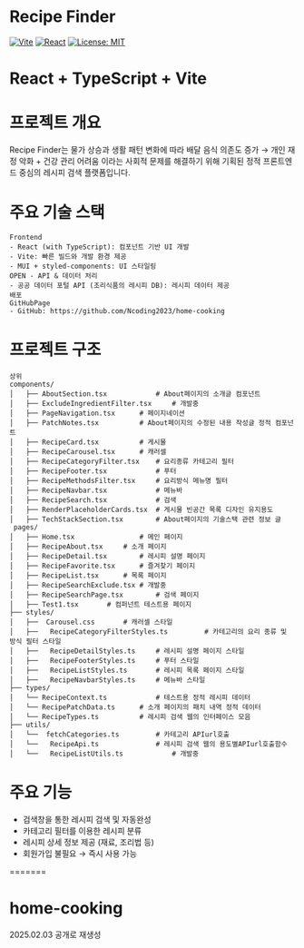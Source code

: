 # Recipe Finder
[![Vite](https://img.shields.io/badge/vite-%23646CFF.svg?logo=vite&logoColor=white)](https://vitejs.dev/)
[![React](https://img.shields.io/badge/react-%2320232a.svg?logo=react&logoColor=%2361DAFB)](https://react.dev/)
[![License: MIT](https://img.shields.io/badge/License-MIT-yellow.svg)](https://opensource.org/licenses/MIT)
# React + TypeScript + Vite
# 프로젝트 개요
Recipe Finder는 물가 상승과 생활 패턴 변화에 따라 배달 음식 의존도 증가 → 개인 재정 악화 + 건강 관리 어려움 이라는 사회적 문제를 해결하기 위해 기획된 정적 프론트엔드 중심의 레시피 검색 플랫폼입니다.

# 주요 기술 스택
```
Frontend
- React (with TypeScript): 컴포넌트 기반 UI 개발
- Vite: 빠른 빌드와 개발 환경 제공
- MUI + styled-components: UI 스타일링
OPEN - API & 데이터 처리
- 공공 데이터 포털 API (조리식품의 레시피 DB): 레시피 데이터 제공
배포
GitHubPage
- GitHub: https://github.com/Ncoding2023/home-cooking
```

# 프로젝트 구조
```
상위
components/
│   ├── AboutSection.tsx			# About페이지의 소개글 컴포넌트
│   ├── ExcludeIngredientFilter.tsx 	# 개발중
│   ├── PageNavigation.tsx 		# 페이지네이션
│   ├── PatchNotes.tsx			# About페이지의 수정된 내용 작성글 정적 컴포넌트
│   ├── RecipeCard.tsx			# 게시물
│   ├── RecipeCarousel.tsx		# 캐러셀 
│   ├── RecipeCategoryFilter.tsx	# 요리종류 카테고리 필터 
│   ├── RecipeFooter.tsx			# 푸터 
│   ├── RecipeMethodsFilter.tsx		# 요리방식 메뉴명 필터 
│   ├── RecipeNavbar.tsx			# 메뉴바 
│   ├── RecipeSearch.tsx			# 검색
│   ├── RenderPlaceholderCards.tsx	# 게시물 빈공간 목록 디자인 유지용도
│   ├── TechStackSection.tsx		# About페이지의 기술스택 관련 정보 글
 pages/
│   ├── Home.tsx	           	# 메인 페이지 
│   ├── RecipeAbout.tsx		# 소개 페이지 
│   ├── RecipeDetail.tsx		# 레시피 설명 페이지 
│   ├── RecipeFavorite.tsx		# 즐겨찾기 페이지 
│   ├── RecipeList.tsx		# 목록 페이지 
│   ├── RecipeSearchExclude.tsx	# 개발중
│   ├── RecipeSearchPage.tsx		# 검색 페이지 
│   ├── Test1.tsx		# 컴퍼넌트 테스트용 페이지
├── styles/
│   ├──  Carousel.css		# 캐러셀 스타일
│   ├──   RecipeCategoryFilterStyles.ts 		# 카테고리의 요리 종류 및 방식 필터 스타일
│   ├──   RecipeDetailStyles.ts		# 레시피 설명 페이지 스타일
│   ├──   RecipeFooterStyles.ts		# 푸터 스타일
│   ├──   RecipeListStyles.ts		# 레시피 목록 페이지 스타일
│   ├──   RecipeNavbarStyles.ts		# 메뉴바 스타일
├── types/
│   └── RecipeContext.ts			# 테스트용 정적 레시피 데이터
│   └── RecipePatchData.ts		# 소개 페이지의 패치 내역 정적 데이터
│   └── RecipeTypes.ts			# 레시피 검색 웹의 인터페이스 모음
├── utils/
│   └──  fetchCategories.ts			# 카테고리 APIurl호출
│   └──   RecipeApi.ts				# 레시피 검색 웹의 용도별APIurl호출함수
│   └──   RecipeListUtils.ts			# 개발중
```
# 주요 기능 
- 검색창을 통한 레시피 검색 및 자동완성
- 카테고리 필터를 이용한 레시피 분류
- 레시피 상세 정보 제공 (재료, 조리법 등)
- 회원가입 불필요 → 즉시 사용 가능

=======
# home-cooking
2025.02.03 공개로 재생성

